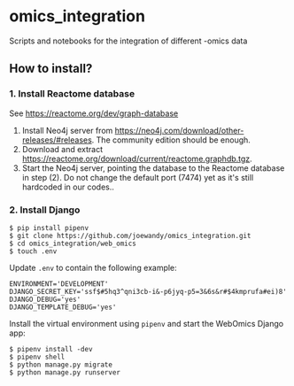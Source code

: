 # omics_integration
Scripts and notebooks for the integration of different -omics data

## How to install?

### 1. Install Reactome database

See https://reactome.org/dev/graph-database

1. Install Neo4j server from https://neo4j.com/download/other-releases/#releases. The community edition should be enough.
2. Download and extract https://reactome.org/download/current/reactome.graphdb.tgz.
3. Start the Neo4j server, pointing the database to the Reactome database in step (2). Do not change the default port (7474) yet as it's still hardcoded in our codes..

### 2. Install Django

```
$ pip install pipenv
$ git clone https://github.com/joewandy/omics_integration.git
$ cd omics_integration/web_omics
$ touch .env
```

Update `.env` to contain the following example:
```
ENVIRONMENT='DEVELOPMENT'
DJANGO_SECRET_KEY='ssf$#5hq3^qni3cb-i&-p6jyq-p5=3&6s&r#$4kmprufa#ei)8'
DJANGO_DEBUG='yes'
DJANGO_TEMPLATE_DEBUG='yes'
```

Install the virtual environment using `pipenv` and start the WebOmics Django app:
```
$ pipenv install -dev
$ pipenv shell
$ python manage.py migrate
$ python manage.py runserver
```